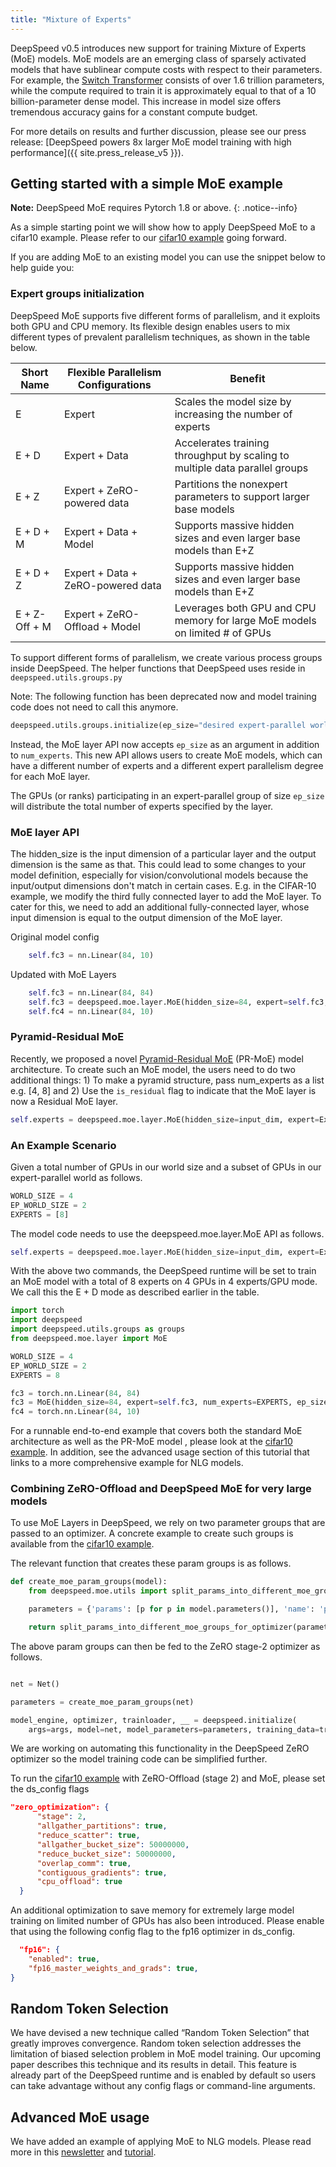 ```yaml
---
title: "Mixture of Experts"
---
```


DeepSpeed v0.5 introduces new support for training Mixture of Experts (MoE) models. MoE models are an emerging class of sparsely activated models that have sublinear compute costs with respect to their parameters. For example, the [Switch Transformer](https://arxiv.org/abs/2101.03961) consists of over 1.6 trillion parameters, while the compute required to train it is approximately equal to that of a 10 billion-parameter dense model. This increase in model size offers tremendous accuracy gains for a constant compute budget.

For more details on results and further discussion, please see our press release: [DeepSpeed powers 8x larger MoE model training with high performance]({{ site.press_release_v5 }}).

## Getting started with a simple MoE example

**Note:** DeepSpeed MoE requires Pytorch 1.8 or above.
{: .notice--info}

As a simple starting point we will show how to apply DeepSpeed MoE to a cifar10 example. Please refer to
our [cifar10 example](https://github.com/microsoft/DeepSpeedExamples/tree/master/cifar) going forward.

If you are adding MoE to an existing model you can use the snippet below to help guide you:


### Expert groups initialization

DeepSpeed MoE supports five different forms of parallelism, and it exploits both GPU and CPU memory. Its flexible design enables users to mix different types of prevalent parallelism techniques, as shown in the table below.

| Short Name       | Flexible Parallelism Configurations | Benefit                                                                     |
| ---------------- | ------------------------------------| --------------------------------------------------------------------------- |
| E                | Expert                              | Scales the model size by increasing the number of experts                   |
| E + D            | Expert + Data                       | Accelerates training throughput by scaling to multiple data parallel groups |
| E + Z            | Expert + ZeRO-powered data          | Partitions the nonexpert parameters to support larger base models           |
| E + D + M        | Expert + Data + Model               | Supports massive hidden sizes and even larger base models than E+Z          |
| E + D + Z        | Expert + Data + ZeRO-powered data   | Supports massive hidden sizes and even larger base models than E+Z          |
| E + Z-Off + M    | Expert + ZeRO-Offload + Model       | Leverages both GPU and CPU memory for large MoE models on limited # of GPUs |

To support different forms of parallelism, we create various process groups inside DeepSpeed. The helper functions that DeepSpeed uses reside in ```deepspeed.utils.groups.py```

Note: The following function has been deprecated now and model training code does not need to call this anymore.

```python
deepspeed.utils.groups.initialize(ep_size="desired expert-parallel world size")
```

Instead, the MoE layer API now accepts ```ep_size``` as an argument in addition to ```num_experts```. This new API allows users to create MoE models, which can have a different number of experts and a different expert parallelism degree for each MoE layer.

The GPUs (or ranks) participating in an expert-parallel group of size ```ep_size``` will distribute the total number of experts specified by the layer.

### MoE layer API

The hidden_size is the input dimension of a particular layer and the output dimension is the same as that. This could lead to some changes to your model definition, especially for vision/convolutional models because the input/output dimensions don't match in certain cases. E.g. in the CIFAR-10 example, we modify the third fully connected layer to add the MoE layer. To cater for this, we need to add an additional fully-connected layer, whose input dimension is equal to the output dimension of the MoE layer.

Original model config

```python
    self.fc3 = nn.Linear(84, 10)
```

Updated with MoE Layers

```python
    self.fc3 = nn.Linear(84, 84)
    self.fc3 = deepspeed.moe.layer.MoE(hidden_size=84, expert=self.fc3, num_experts=args.num_experts, ep_size="desired expert-parallel world size" ...)
    self.fc4 = nn.Linear(84, 10)
```

### Pyramid-Residual MoE

Recently, we proposed a novel [Pyramid-Residual MoE](https://arxiv.org/abs/2201.05596]) (PR-MoE) model architecture. To create such an MoE model, the users need to do two additional things: 1) To make a pyramid structure, pass num_experts as a list e.g. [4, 8] and 2) Use the ```is_residual``` flag to indicate that the MoE layer is now a Residual MoE layer.

```python
self.experts = deepspeed.moe.layer.MoE(hidden_size=input_dim, expert=ExpertModule(), num_experts=[..], ep_size=ep_size, is_residual=True)
```

### An Example Scenario

Given a total number of GPUs in our world size and a subset of GPUs in our expert-parallel world as follows.

```python
WORLD_SIZE = 4
EP_WORLD_SIZE = 2
EXPERTS = [8]
```

The model code needs to use the deepspeed.moe.layer.MoE API as follows.

```python
self.experts = deepspeed.moe.layer.MoE(hidden_size=input_dim, expert=ExpertModule(), num_experts=EXPERTS, ep_size=EP_WORLD_SIZE)
```

With the above two commands, the DeepSpeed runtime will be set to train an MoE model with a total of 8 experts on 4 GPUs in 4 experts/GPU mode. We call this the E + D mode as described earlier in the table.


```python
import torch
import deepspeed
import deepspeed.utils.groups as groups
from deepspeed.moe.layer import MoE

WORLD_SIZE = 4
EP_WORLD_SIZE = 2
EXPERTS = 8

fc3 = torch.nn.Linear(84, 84)
fc3 = MoE(hidden_size=84, expert=self.fc3, num_experts=EXPERTS, ep_size=EP_WORLD_SIZE, k=1)
fc4 = torch.nn.Linear(84, 10)

```

For a runnable end-to-end example that covers both the standard MoE architecture as well as the PR-MoE model , please look at the [cifar10 example](https://github.com/microsoft/DeepSpeedExamples/tree/master/cifar). In addition, see the advanced usage section of this tutorial that links to a more comprehensive example for NLG models.

### Combining ZeRO-Offload and DeepSpeed MoE for very large models

To use MoE Layers in DeepSpeed, we rely on two parameter groups that are passed to an optimizer. A concrete example to create such groups is available from the [cifar10 example](https://github.com/microsoft/DeepSpeedExamples/tree/master/cifar).

The relevant function that creates these param groups is as follows.

```python
def create_moe_param_groups(model):
    from deepspeed.moe.utils import split_params_into_different_moe_groups_for_optimizer

    parameters = {'params': [p for p in model.parameters()], 'name': 'parameters'}

    return split_params_into_different_moe_groups_for_optimizer(parameters)
```

The above param groups can then be fed to the ZeRO stage-2 optimizer as follows.

```python

net = Net()

parameters = create_moe_param_groups(net)

model_engine, optimizer, trainloader, __ = deepspeed.initialize(
    args=args, model=net, model_parameters=parameters, training_data=trainset)
```

We are working on automating this functionality in the DeepSpeed ZeRO optimizer so the model training code can be simplified further.

To run the [cifar10 example](https://github.com/microsoft/DeepSpeedExamples/tree/master/cifar) with ZeRO-Offload (stage 2) and MoE, please set the ds_config flags

```json
"zero_optimization": {
      "stage": 2,
      "allgather_partitions": true,
      "reduce_scatter": true,
      "allgather_bucket_size": 50000000,
      "reduce_bucket_size": 50000000,
      "overlap_comm": true,
      "contiguous_gradients": true,
      "cpu_offload": true
  }
```

An additional optimization to save memory for extremely large model training on limited number of GPUs has also been introduced. Please enable that using the following config flag to the fp16 optimizer in ds_config.

  ```json
    "fp16": {
      "enabled": true,
      "fp16_master_weights_and_grads": true,
  }
  ```

## Random Token Selection

We have devised a new technique called “Random Token Selection” that greatly improves convergence. Random token selection addresses the limitation of biased selection problem in MoE model training. Our upcoming paper describes this technique and its results in detail. This feature is already part of the DeepSpeed runtime and is enabled by default so users can take advantage without any config flags or command-line arguments.

## Advanced MoE usage

We have added an example of applying MoE to NLG models. Please read more in this [newsletter](https://www.deepspeed.ai/news/2021/12/09/deepspeed-moe-nlg.html) and [tutorial](/tutorials/mixture-of-experts-nlg/).
